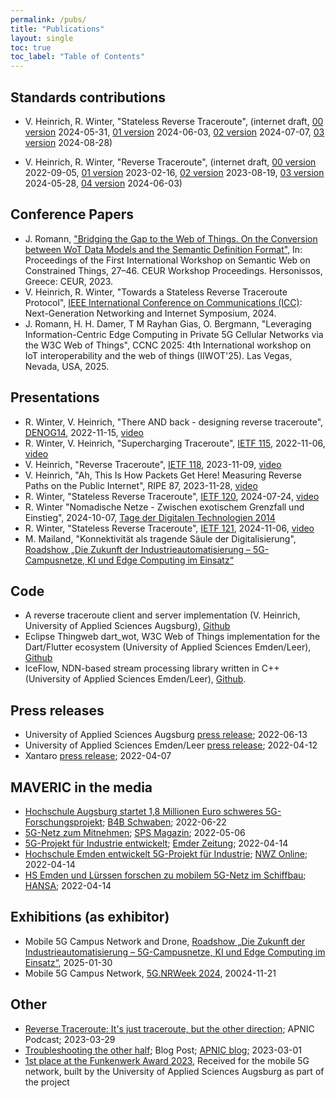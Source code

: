 ```yaml
---
permalink: /pubs/
title: "Publications"
layout: single
toc: true
toc_label: "Table of Contents"
---
```


## Standards contributions

* V. Heinrich, R. Winter, "Stateless Reverse Traceroute", 
(internet draft,  [00 version](https://datatracker.ietf.org/doc/html/draft-heiwin-intarea-reverse-traceroute-stateless-00) 2024-05-31,
[01 version](https://datatracker.ietf.org/doc/html/draft-heiwin-intarea-reverse-traceroute-stateless-01) 2024-06-03,
[02 version](https://datatracker.ietf.org/doc/html/draft-heiwin-intarea-reverse-traceroute-stateless-02) 2024-07-07,
[03 version](https://datatracker.ietf.org/doc/html/draft-heiwin-intarea-reverse-traceroute-stateless-03) 2024-08-28)

* V. Heinrich, R. Winter, "Reverse Traceroute", 
(internet draft, [00 version](https://datatracker.ietf.org/doc/html/draft-heiwin-intarea-reverse-traceroute-00) 2022-09-05,
[01 version](https://datatracker.ietf.org/doc/html/draft-heiwin-intarea-reverse-traceroute-01) 2023-02-16,
[02 version](https://datatracker.ietf.org/doc/html/draft-heiwin-intarea-reverse-traceroute-02) 2023-08-19,
[03 version](https://datatracker.ietf.org/doc/html/draft-heiwin-intarea-reverse-traceroute-03) 2024-05-28,
[04 version](https://datatracker.ietf.org/doc/html/draft-heiwin-intarea-reverse-traceroute-04) 2024-06-03)

## Conference Papers

* J. Romann, ["Bridging the Gap to the Web of Things. On the Conversion between WoT Data Models and the Semantic Definition Format"](https://ceur-ws.org/Vol-3412/#paper3), In: Proceedings of the First International Workshop on Semantic Web on Constrained Things, 27–46. CEUR Workshop Proceedings. Hersonissos, Greece: CEUR, 2023.
* V. Heinrich, R. Winter, "Towards a Stateless Reverse Traceroute Protocol", [IEEE International Conference on Communications (ICC)](https://icc2024.ieee-icc.org/): Next-Generation Networking and Internet Symposium, 2024.
* J. Romann, H. H. Damer, T M  Rayhan Gias, O. Bergmann, "Leveraging Information-Centric Edge Computing in Private 5G Cellular Networks via the W3C Web of Things", CCNC 2025: 4th International workshop on IoT interoperability and the web of things (IIWOT'25). Las Vegas, Nevada, USA, 2025.

## Presentations

* R. Winter, V. Heinrich, "There AND back - designing reverse traceroute", [DENOG14](https://www.denog.de/de/meetings/denog14/index.html), 2022-11-15, [video](https://www.youtube.com/watch?v=Y7NtqLEtgjU)
* R. Winter, V. Heinrich, "Supercharging Traceroute", [IETF 115](https://datatracker.ietf.org/meeting/115/materials/slides-115-hotrfc-sessa-5-supercharging-traceroute), 2022-11-06, [video](https://www.youtube.com/watch?v=j0TLYpvK4NQ&t=1460s)
* V. Heinrich, "Reverse Traceroute", [IETF 118](https://datatracker.ietf.org/meeting/118/materials/slides-118-intarea-reverse-traceroute), 2023-11-09, [video](https://youtu.be/w7K_BT1UB1Q?feature=shared&t=2660)
* V. Heinrich, "Ah, This Is How Packets Get Here! Measuring Reverse Paths on the Public Internet", RIPE 87, 2023-11-28, [video](https://ripe87.ripe.net/archives/video/1173/)
* R. Winter, "Stateless Reverse Traceroute", [IETF 120](https://datatracker.ietf.org/meeting/120/materials/slides-120-intarea-stateless-reverse-traceroute), 2024-07-24, [video](https://www.youtube.com/watch?v=OGE5onPY7NM&t=2507s)
* R. Winter "Nomadische Netze - Zwischen exotischem Grenzfall und Einstieg", 2024-10-07, [Tage der Digitalen Technologien 2014](https://www.bmwk.de/Redaktion/DE/Veranstaltungen/2024/tage-der-digitalen-technologien-2024.html)
* R. Winter, "Stateless Reverse Traceroute", [IETF 121](https://datatracker.ietf.org/meeting/121/materials/slides-121-intarea-stateless-reverse-traceroute-00), 2024-11-06, [video](https://youtu.be/kQvBFVUzuUI?t=2541)
* M. Mailand, "Konnektivität als tragende Säule der Digitalisierung", [Roadshow „Die Zukunft der Industrieautomatisierung – 5G-Campusnetze, KI und Edge Computing im Einsatz“](https://www.digitale-technologien.de/DT/Redaktion/DE/Kurzmeldungen/Aktuelles/2024/FDT/20241126_Stuttgart_Arena2036.html)

## Code

* A reverse traceroute client and server implementation (V. Heinrich, University of Applied Sciences Augsburg), [Github](https://github.com/hsanet/reverse-traceroute)
* Eclipse Thingweb dart_wot, W3C Web of Things implementation for the Dart/Flutter ecosystem (University of Applied Sciences Emden/Leer), [Github](https://github.com/eclipse-thingweb/dart_wot)
* IceFlow, NDN-based stream processing library written in C++ (University of Applied Sciences Emden/Leer), [Github](https://github.com/hsel-netsys/iceflow).

## Press releases

* University of Applied Sciences Augsburg [press release](/assets/pdf/HSA_PM_BMWK-Projekt_MAVERIC.pdf); 2022-06-13
* University of Applied Sciences Emden/Leer [press release](https://www.hs-emden-leer.de/en/generic-pages/article?tx_news_pi1%5Baction%5D=detail&tx_news_pi1%5Bcontroller%5D=News&tx_news_pi1%5Bnews%5D=5761&cHash=6b9f34a3f835e83149b4bf6577154fb9); 2022-04-12
* Xantaro [press release](https://www.xantaro.net/bmwk-projekt-maveric-fuer-erleichterten-einsatz-von-5g-im-unternehmensnetz/); 2022-04-07

## MAVERIC in the media

* [Hochschule Augsburg startet 1,8 Millionen Euro schweres 5G-Forschungsprojekt](https://www.b4bschwaben.de/b4b-nachrichten/augsburg_artikel,-hochschule-augsburg-startet-18-millionen-euro-schweres-5gforschungsprojekt-_arid,267327.html); [B4B Schwaben](https://www.b4bschwaben.de/); 2022-06-22
* [5G-Netz zum Mitnehmen](https://www.sps-magazin.de/wireless-mobilfunk/5g-netz-zum-mitnehmen/); [SPS Magazin](https://www.sps-magazin.de); 2022-05-06
* [5G-Projekt für Industrie entwickelt](/assets/pdf/2022-04-14_Emder_Zeitung_-_14-04-2022_print.pdf); [Emder Zeitung](https://www.emderzeitung.de/); 2022-04-14
* [Hochschule Emden entwickelt 5G-Projekt für Industrie](https://www.nwzonline.de/plus-emden/emden-digitalisierung-hochschule-emden-entwickelt-5g-projekt-fuer-industrie-projekt-maveric_a_51,6,4229545147.html); [NWZ Online](https://www.nwzonline.de/); 2022-04-14
* [HS Emden und Lürssen forschen zu mobilem 5G-Netz im Schiffbau](https://hansa-online.de/2022/04/featured/193913/hs-emden-und-luerssen-forschen-zu-mobilem-5g-netz-im-schiffbau/); [HANSA](https://hansa-online.de/); 2022-04-14

## Exhibitions (as exhibitor)

* Mobile 5G Campus Network and Drone, [Roadshow „Die Zukunft der Industrieautomatisierung – 5G-Campusnetze, KI und Edge Computing im Einsatz“](https://www.digitale-technologien.de/DT/Redaktion/DE/Kurzmeldungen/Aktuelles/2024/FDT/20241126_Stuttgart_Arena2036.html), 2025-01-30
* Mobile 5G Campus Network, [5G.NRWeek 2024](https://5g.nrw/5g-nrweek-2024/), 20024-11-21

## Other

* [Reverse Traceroute: It's just traceroute, but the other direction](https://blubrry.com/ping_podcast/94883480/reverse-traceroute-its-just-traceroute-but-the-other-direction/); APNIC Podcast; 2023-03-29
* [Troubleshooting the other half](https://blog.apnic.net/2023/03/01/troubleshooting-the-other-half/); Blog Post; [APNIC blog](https://blog.apnic.net/); 2023-03-01
* [1st place at the Funkenwerk Award 2023](https://www.tha.de/HSA-funkenwerk/Ausgezeichnet-Funkenwerk-Award-fuer-innovative-Gruendungsideen.html), Received for the mobile 5G network, built by the University of Applied Sciences Augsburg as part of the project
